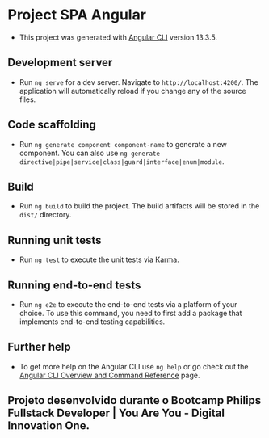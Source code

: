 # Project SPA Angular

* This project was generated with [Angular CLI](https://github.com/angular/angular-cli) version 13.3.5.

## Development server

* Run `ng serve` for a dev server. Navigate to `http://localhost:4200/`. The application will automatically reload if you change any of the source files.

## Code scaffolding

* Run `ng generate component component-name` to generate a new component. You can also use `ng generate directive|pipe|service|class|guard|interface|enum|module`.

## Build

* Run `ng build` to build the project. The build artifacts will be stored in the `dist/` directory.

## Running unit tests

* Run `ng test` to execute the unit tests via [Karma](https://karma-runner.github.io).

## Running end-to-end tests

* Run `ng e2e` to execute the end-to-end tests via a platform of your choice. To use this command, you need to first add a package that implements end-to-end testing capabilities.

## Further help

* To get more help on the Angular CLI use `ng help` or go check out the [Angular CLI Overview and Command Reference](https://angular.io/cli) page.

## Projeto desenvolvido durante o Bootcamp Philips Fullstack Developer | You Are You - Digital Innovation One.
